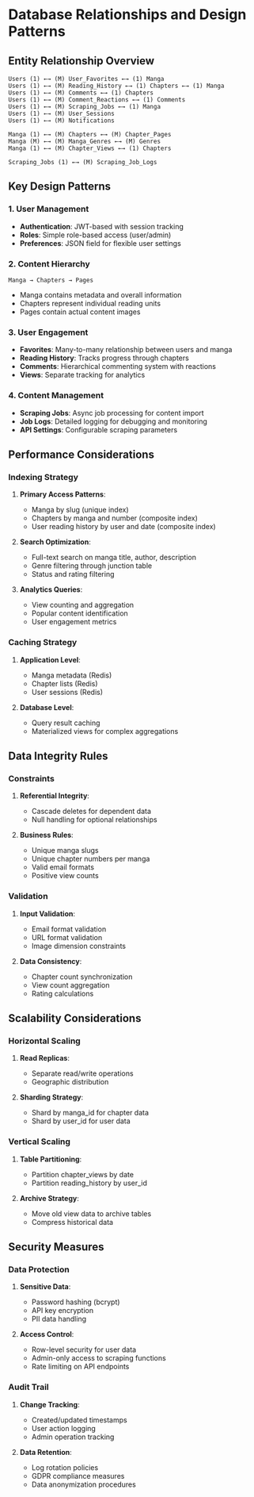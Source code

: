 # Database Relationships and Design Patterns

## Entity Relationship Overview

```
Users (1) ←→ (M) User_Favorites ←→ (1) Manga
Users (1) ←→ (M) Reading_History ←→ (1) Chapters ←→ (1) Manga
Users (1) ←→ (M) Comments ←→ (1) Chapters
Users (1) ←→ (M) Comment_Reactions ←→ (1) Comments
Users (1) ←→ (M) Scraping_Jobs ←→ (1) Manga
Users (1) ←→ (M) User_Sessions
Users (1) ←→ (M) Notifications

Manga (1) ←→ (M) Chapters ←→ (M) Chapter_Pages
Manga (M) ←→ (M) Manga_Genres ←→ (M) Genres
Manga (1) ←→ (M) Chapter_Views ←→ (1) Chapters

Scraping_Jobs (1) ←→ (M) Scraping_Job_Logs
```

## Key Design Patterns

### 1. User Management
- **Authentication**: JWT-based with session tracking
- **Roles**: Simple role-based access (user/admin)
- **Preferences**: JSON field for flexible user settings

### 2. Content Hierarchy
```
Manga → Chapters → Pages
```
- Manga contains metadata and overall information
- Chapters represent individual reading units
- Pages contain actual content images

### 3. User Engagement
- **Favorites**: Many-to-many relationship between users and manga
- **Reading History**: Tracks progress through chapters
- **Comments**: Hierarchical commenting system with reactions
- **Views**: Separate tracking for analytics

### 4. Content Management
- **Scraping Jobs**: Async job processing for content import
- **Job Logs**: Detailed logging for debugging and monitoring
- **API Settings**: Configurable scraping parameters

## Performance Considerations

### Indexing Strategy
1. **Primary Access Patterns**:
   - Manga by slug (unique index)
   - Chapters by manga and number (composite index)
   - User reading history by user and date (composite index)

2. **Search Optimization**:
   - Full-text search on manga title, author, description
   - Genre filtering through junction table
   - Status and rating filtering

3. **Analytics Queries**:
   - View counting and aggregation
   - Popular content identification
   - User engagement metrics

### Caching Strategy
1. **Application Level**:
   - Manga metadata (Redis)
   - Chapter lists (Redis)
   - User sessions (Redis)

2. **Database Level**:
   - Query result caching
   - Materialized views for complex aggregations

## Data Integrity Rules

### Constraints
1. **Referential Integrity**:
   - Cascade deletes for dependent data
   - Null handling for optional relationships

2. **Business Rules**:
   - Unique manga slugs
   - Unique chapter numbers per manga
   - Valid email formats
   - Positive view counts

### Validation
1. **Input Validation**:
   - Email format validation
   - URL format validation
   - Image dimension constraints

2. **Data Consistency**:
   - Chapter count synchronization
   - View count aggregation
   - Rating calculations

## Scalability Considerations

### Horizontal Scaling
1. **Read Replicas**:
   - Separate read/write operations
   - Geographic distribution

2. **Sharding Strategy**:
   - Shard by manga_id for chapter data
   - Shard by user_id for user data

### Vertical Scaling
1. **Table Partitioning**:
   - Partition chapter_views by date
   - Partition reading_history by user_id

2. **Archive Strategy**:
   - Move old view data to archive tables
   - Compress historical data

## Security Measures

### Data Protection
1. **Sensitive Data**:
   - Password hashing (bcrypt)
   - API key encryption
   - PII data handling

2. **Access Control**:
   - Row-level security for user data
   - Admin-only access to scraping functions
   - Rate limiting on API endpoints

### Audit Trail
1. **Change Tracking**:
   - Created/updated timestamps
   - User action logging
   - Admin operation tracking

2. **Data Retention**:
   - Log rotation policies
   - GDPR compliance measures
   - Data anonymization procedures